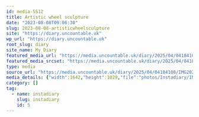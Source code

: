 ```yaml
---
id: media-5512
title: Artistic wheel sculpture
date: "2023-08-08T09:06:30"
slug: 2023-08-08-artisticwheelsculpture
site: "https://diary.uncountable.uk"
wp_url: "https://diary.uncountable.uk"
root_slug: diary
site_name: My Diary
featured_media_url: "https://media.uncountable.uk/diary/2025/04/04184108/IMG20230808100630-edited.webp"
featured_media_srcset: "https://media.uncountable.uk/diary/2025/04/04184108/IMG20230808100630-edited-300x188.webp 300w, https://media.uncountable.uk/diary/2025/04/04184108/IMG20230808100630-edited-1024x642.webp 1024w, https://media.uncountable.uk/diary/2025/04/04184108/IMG20230808100630-edited-150x150.webp 150w, https://media.uncountable.uk/diary/2025/04/04184108/IMG20230808100630-edited-640x401.webp 640w, https://media.uncountable.uk/diary/2025/04/04184108/IMG20230808100630-edited.webp 1642w"
type: media
source_url: "https://media.uncountable.uk/diary/2025/04/04184108/IMG20230808100630-edited.webp"
media_details: {"width":1642,"height":1029,"file":"photos/Instadiary/IMG20230808100630-edited.webp","filesize":145306,"sizes":{"medium":{"file":"IMG20230808100630-edited-300x188.webp","width":300,"height":188,"filesize":25888,"mime_type":"image/webp","source_url":"https://media.uncountable.uk/diary/2025/04/04184108/IMG20230808100630-edited-300x188.webp"},"large":{"file":"IMG20230808100630-edited-1024x642.webp","width":1024,"height":642,"filesize":204824,"mime_type":"image/webp","source_url":"https://media.uncountable.uk/diary/2025/04/04184108/IMG20230808100630-edited-1024x642.webp"},"thumbnail":{"file":"IMG20230808100630-edited-150x150.webp","width":150,"height":150,"filesize":10990,"mime_type":"image/webp","source_url":"https://media.uncountable.uk/diary/2025/04/04184108/IMG20230808100630-edited-150x150.webp"},"mobwidth":{"file":"IMG20230808100630-edited-640x401.webp","width":640,"height":401,"filesize":100322,"mime_type":"image/webp","source_url":"https://media.uncountable.uk/diary/2025/04/04184108/IMG20230808100630-edited-640x401.webp"},"full":{"file":"IMG20230808100630-edited.webp","width":1642,"height":1029,"mime_type":"image/webp","source_url":"https://media.uncountable.uk/diary/2025/04/04184108/IMG20230808100630-edited.webp"}},"image_meta":{"aperture":"0","credit":"","camera":"","caption":"","created_timestamp":"0","copyright":"","focal_length":"0","iso":"0","shutter_speed":"0","title":"","orientation":"0","keywords":[]}}
category: []
tag:
  - name: instadiary
    slug: instadiary
    id: 5
---
```


